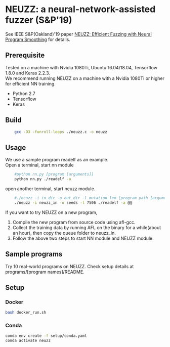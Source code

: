 # NEUZZ: a neural-network-assisted fuzzer (S&P'19)
See IEEE S&P(Oakland)'19 paper [NEUZZ: Efficient Fuzzing with Neural Program Smoothing](https://arxiv.org/abs/1807.05620) for details.
## Prerequisite
Tested on a machine with Nvidia 1080Ti, Ubuntu 16.04/18.04, Tensorflow 1.8.0 and Keras 2.2.3.<br/>
We recommend running NEUZZ on a machine with a Nvidia 1080Ti or higher for efficient NN training.
- Python 2.7
- Tensorflow
- Keras
## Build
```bash
    gcc -O3 -funroll-loops ./neuzz.c -o neuzz
```
## Usage
We use a sample program readelf as an example.<br/>
Open a terminal, start nn module
```bash
    #python nn.py [program [arguments]]
    python nn.py ./readelf -a
```
open another terminal, start neuzz module.
```bash
    #./neuzz -i in_dir -o out_dir -l mutation_len [program path [arguments]] @@
    ./neuzz -i neuzz_in -o seeds -l 7506 ./readelf -a @@  
```
If you want to try NEUZZ on a new program, 
1. Compile the new program from source code using afl-gcc.
2. Collect the training data by running AFL on the binary for a while(about an hour), then copy the queue folder to neuzz_in.
3. Follow the above two steps to start NN module and NEUZZ module.
## Sample programs
Try 10 real-world programs on NEUZZ. Check setup details at programs/[program names]/README.
## Setup
### Docker
```bash
bash docker_run.sh
```
### Conda
```bash
conda env create -f setup/conda.yaml
conda activate neuzz
```


